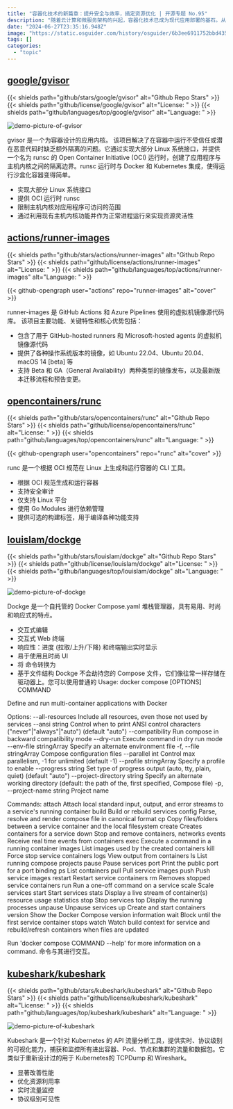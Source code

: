 ```yaml
---
title: "容器化技术的新篇章：提升安全与效率，搞定资源优化 | 开源专题 No.95"
description: "随着云计算和微服务架构的兴起，容器化技术已成为现代应用部署的基石。从 gvisor 的安全隔离到 kubeshark 的流量监控，再到 dockge 的 Docker Compose 管理，这些项目正推动着容器技术的边界，确保我们在快速迭代的同时，也能享受到前所未有的安全性和便捷性。"
date: "2024-06-27T23:35:16.948Z"
image: "https://static.osguider.com/history/osguider/6b3ee6911752bbd43503cce974bc0f59.png"
tags: []
categories:
  - "topic"
---
```


## [google/gvisor](https://github.com/google/gvisor)

{{< shields path="github/stars/google/gvisor" alt="Github Repo Stars" >}} {{< shields path="github/license/google/gvisor" alt="License: " >}} {{< shields path="github/languages/top/google/gvisor" alt="Language: " >}}

![demo-picture-of-gvisor](https://static.osguider.com/subject/github/google/gvisor/1695f7c1de984950c59d7ecf81fd70dd.png)

gvisor 是一个为容器设计的应用内核。
该项目解决了在容器中运行不受信任或潜在恶意代码时缺乏额外隔离的问题。它通过实现大部分 Linux 系统接口，并提供一个名为 runsc 的 Open Container Initiative (OCI) 运行时，创建了应用程序与主机内核之间的隔离边界。runsc 运行时与 Docker 和 Kubernetes 集成，使得运行沙盒化容器变得简单。

- 实现大部分 Linux 系统接口
- 提供 OCI 运行时 runsc
- 限制主机内核对应用程序可访问的范围
- 通过利用现有主机内核功能并作为正常进程运行来实现资源灵活性
  
## [actions/runner-images](https://github.com/actions/runner-images)

{{< shields path="github/stars/actions/runner-images" alt="Github Repo Stars" >}} {{< shields path="github/license/actions/runner-images" alt="License: " >}} {{< shields path="github/languages/top/actions/runner-images" alt="Language: " >}}

{{< github-opengraph user="actions" repo="runner-images" alt="cover" >}}

runner-images 是 GitHub Actions 和 Azure Pipelines 使用的虚拟机镜像源代码库。
该项目主要功能、关键特性和核心优势包括：

- 包含了用于 GitHub-hosted runners 和 Microsoft-hosted agents 的虚拟机镜像源代码
- 提供了各种操作系统版本的镜像，如 Ubuntu 22.04、Ubuntu 20.04、macOS 14 [beta] 等
- 支持 Beta 和 GA（General Availability）两种类型的镜像发布，以及最新版本迁移流程和预告变更。
  
## [opencontainers/runc](https://github.com/opencontainers/runc)

{{< shields path="github/stars/opencontainers/runc" alt="Github Repo Stars" >}} {{< shields path="github/license/opencontainers/runc" alt="License: " >}} {{< shields path="github/languages/top/opencontainers/runc" alt="Language: " >}}

{{< github-opengraph user="opencontainers" repo="runc" alt="cover" >}}

runc 是一个根据 OCI 规范在 Linux 上生成和运行容器的 CLI 工具。

- 根据 OCI 规范生成和运行容器
- 支持安全审计
- 仅支持 Linux 平台
- 使用 Go Modules 进行依赖管理
- 提供可选的构建标签，用于编译各种功能支持
  
## [louislam/dockge](https://github.com/louislam/dockge)

{{< shields path="github/stars/louislam/dockge" alt="Github Repo Stars" >}} {{< shields path="github/license/louislam/dockge" alt="License: " >}} {{< shields path="github/languages/top/louislam/dockge" alt="Language: " >}}

![demo-picture-of-dockge](https://static.osguider.com/history/2023/cc07f50b59c90713862d6fac46ef29fb.png)

Dockge 是一个自托管的 Docker Compose.yaml 堆栈管理器，具有易用、时尚和响应式的特点。

- 交互式编辑 
- 交互式 Web 终端
- 响应性：进度 (拉取/上升/下降) 和终端输出实时显示
- 易于使用且时尚 UI
- 将  命令转换为 
- 基于文件结构
Dockge 不会劫持您的 Compose 文件，它们像往常一样存储在驱动器上。您可以使用普通的 
Usage:  docker compose [OPTIONS] COMMAND

Define and run multi-container applications with Docker

Options:
      --all-resources              Include all resources, even those not
                                   used by services
      --ansi string                Control when to print ANSI control
                                   characters ("never"|"always"|"auto")
                                   (default "auto")
      --compatibility              Run compose in backward compatibility mode
      --dry-run                    Execute command in dry run mode
      --env-file stringArray       Specify an alternate environment file
  -f, --file stringArray           Compose configuration files
      --parallel int               Control max parallelism, -1 for
                                   unlimited (default -1)
      --profile stringArray        Specify a profile to enable
      --progress string            Set type of progress output (auto,
                                   tty, plain, quiet) (default "auto")
      --project-directory string   Specify an alternate working directory
                                   (default: the path of the, first
                                   specified, Compose file)
  -p, --project-name string        Project name

Commands:
  attach      Attach local standard input, output, and error streams to a service's running container
  build       Build or rebuild services
  config      Parse, resolve and render compose file in canonical format
  cp          Copy files/folders between a service container and the local filesystem
  create      Creates containers for a service
  down        Stop and remove containers, networks
  events      Receive real time events from containers
  exec        Execute a command in a running container
  images      List images used by the created containers
  kill        Force stop service containers
  logs        View output from containers
  ls          List running compose projects
  pause       Pause services
  port        Print the public port for a port binding
  ps          List containers
  pull        Pull service images
  push        Push service images
  restart     Restart service containers
  rm          Removes stopped service containers
  run         Run a one-off command on a service
  scale       Scale services 
  start       Start services
  stats       Display a live stream of container(s) resource usage statistics
  stop        Stop services
  top         Display the running processes
  unpause     Unpause services
  up          Create and start containers
  version     Show the Docker Compose version information
  wait        Block until the first service container stops
  watch       Watch build context for service and rebuild/refresh containers when files are updated

Run 'docker compose COMMAND --help' for more information on a command. 命令与其进行交互。
  
## [kubeshark/kubeshark](https://github.com/kubeshark/kubeshark)

{{< shields path="github/stars/kubeshark/kubeshark" alt="Github Repo Stars" >}} {{< shields path="github/license/kubeshark/kubeshark" alt="License: " >}} {{< shields path="github/languages/top/kubeshark/kubeshark" alt="Language: " >}}

![demo-picture-of-kubeshark](https://static.osguider.com/history/osguider/9727862f6670b67a808dc56c3160bb71.png)

Kubeshark 是一个针对 Kubernetes 的 API 流量分析工具，提供实时、协议级别的可视化能力，捕获和监控所有进出容器、Pod、节点和集群的流量和数据包。它类似于重新设计过的用于 Kubernetes的 TCPDump 和 Wireshark。

- 显著改善性能
- 优化资源利用率
- 实时流量监控
- 协议级别可见性
  

